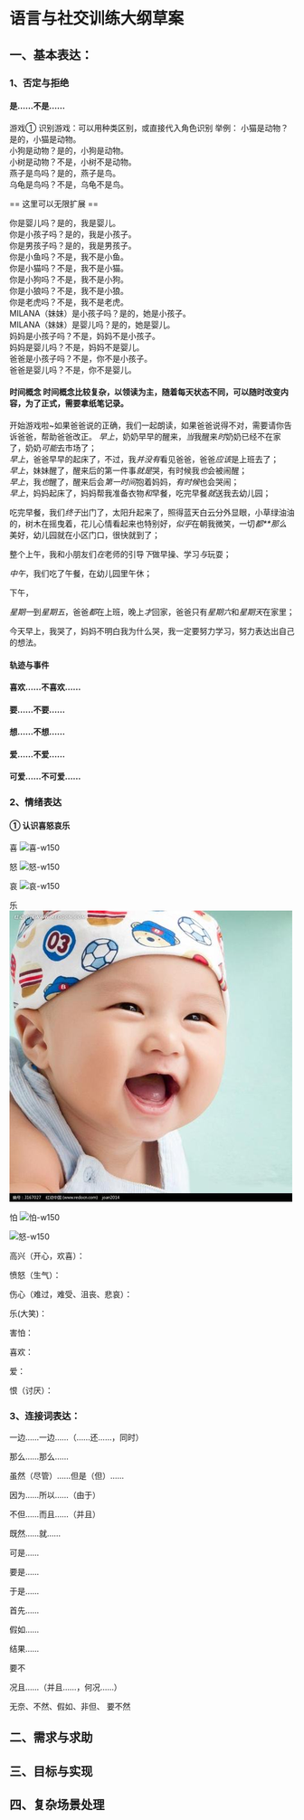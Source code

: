 # 语言与社交训练大纲草案

## 一、基本表达：

### 1、否定与拒绝

#### 是……不是……

游戏① 识别游戏：可以用种类区别，或直接代入角色识别
举例： 
小猫是动物？是的，小猫是动物。  
小狗是动物？是的，小狗是动物。  
小树是动物？不是，小树不是动物。  
燕子是鸟吗？是的，燕子是鸟。  
乌龟是鸟吗？不是，乌龟不是鸟。  

== 这里可以无限扩展 == 

你是婴儿吗？是的，我是婴儿。  
你是小孩子吗？是的，我是小孩子。  
你是男孩子吗？是的，我是男孩子。  
你是小鱼吗？不是，我不是小鱼。  
你是小猫吗？不是，我不是小猫。  
你是小狗吗？不是，我不是小狗。  
你是小狼吗？不是，我不是小狼。  
你是老虎吗？不是，我不是老虎。  
MILANA（妹妹）是小孩子吗？是的，她是小孩子。  
MILANA（妹妹）是婴儿吗？是的，她是婴儿。  
妈妈是小孩子吗？不是，妈妈不是小孩子。  
妈妈是婴儿吗？不是，妈妈不是婴儿。  
爸爸是小孩子吗？不是，你不是小孩子。  
爸爸是婴儿吗？不是，你不是婴儿。  

#### 时间概念 时间概念比较复杂，以领读为主，随着每天状态不同，可以随时改变内容，为了正式，需要拿纸笔记录。  
开始游戏啦~如果爸爸说的正确，我们一起朗读，如果爸爸说得不对，需要请你告诉爸爸，帮助爸爸改正。
*早上*，奶奶早早的醒来，*当*我醒来*时*奶奶已经不在家了，奶奶*可能*去市场了；  
*早上*，爸爸早早的起床了，不过，我*并没有*看见爸爸，爸爸*应该*是上班去了；  
*早上*，妹妹醒了，醒来后的第一件事*就是*哭，有时候我*也*会被闹醒；  
*早上*，我*也*醒了，醒来后会*第一时间*抱着妈妈，*有时候*也会哭闹；  
*早上*，妈妈起床了，妈妈帮我准备衣物*和*早餐，吃完早餐*就*送我去幼儿园；  

吃完早餐，我们*终于*出门了，太阳升起来了，照得蓝天白云分外显眼，小草绿油油的，树木在摇曳着，花儿心情看起来也特别好，*似乎*在朝我微笑，一切*都**那么*美好，幼儿园就在小区门口，很快就到了；  

整个上午，我和小朋友们*在*老师的引导*下*做早操、学习*与*玩耍；  

*中午*，我们吃了午餐，在幼儿园里午休；  

下午， 

*星期一*到*星期五*，爸爸*都*在上班，晚上*才*回家，爸爸只有*星期六*和*星期天*在家里；

今天早上，我哭了，妈妈不明白我为什么哭，我一定要努力学习，努力表达出自己的想法。

#### 轨迹与事件
  

#### 喜欢……不喜欢……


#### 要……不要……


#### 想……不想……



#### 爱……不爱……

#### 可爱……不可爱……

### 2、情绪表达

#### ① 认识喜怒哀乐

喜
![喜-w150](/images/喜.jpg)

怒
![怒-w150](/images/怒01.jpg)

哀
![哀-w150](/images/哀.jpg)

乐
![乐-w150](/images/乐.jpg)

怕
![怕-w150](/images/怕.jpg)

![怒-w150](/images/怒02.jpg)

高兴（开心，欢喜）：

愤怒（生气）：

伤心（难过，难受、沮丧、悲哀）：

乐(大笑)：

害怕：

喜欢：

爱：

恨（讨厌）：


### 3、连接词表达：

一边……一边……（……还……，同时）

那么……那么……

虽然（尽管）……但是（但）……

因为……所以……（由于）

不但……而且……（并且）

既然……就……

可是……

要是……

于是……

首先……

假如……

结果……

要不

况且……（并且……，何况……）

无奈、不然、假如、非但、
要不然
















## 二、需求与求助

## 三、目标与实现

## 四、复杂场景处理
